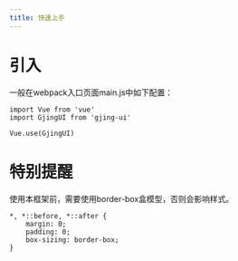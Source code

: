 ```yaml
---
title: 快速上手
---
```


# 引入
一般在webpack入口页面main.js中如下配置：
```
import Vue from 'vue'
import GjingUI from 'gjing-ui'

Vue.use(GjingUI)
```
# 特别提醒
使用本框架前，需要使用border-box盒模型，否则会影响样式。
```
*, *::before, *::after {
    margin: 0;
    padding: 0;
    box-sizing: border-box;
}
```
